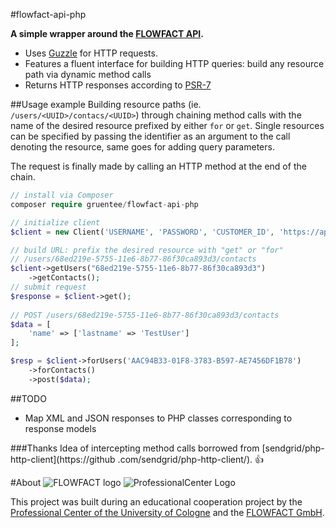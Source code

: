#flowfact-api-php

**A simple wrapper around the [FLOWFACT API](https://flowfact.atlassian.net/wiki/display/FA/Version+1.0.X).**

* Uses [Guzzle](http://docs.guzzlephp.org/en/latest/) for HTTP requests.
* Features a fluent interface for building HTTP queries: build any resource path via dynamic method calls
* Returns HTTP responses according to [PSR-7](http://www.php-fig.org/psr/psr-7/)

##Usage example
Building resource paths (ie. `/users/<UUID>/contacs/<UUID>`) through chaining method calls with the name of the 
desired resource prefixed by either `for` or `get`. 
Single resources can be specified by passing the identifier as an argument to the call denoting the resource, same 
goes for adding query parameters. 

The request is finally made by calling an HTTP method at the end of the chain. 
```php
// install via Composer
composer require gruentee/flowfact-api-php

// initialize client
$client = new Client('USERNAME', 'PASSWORD', 'CUSTOMER_ID', 'https://api.baseurl.tld/');

// build URL: prefix the desired resource with "get" or "for"
// /users/68ed219e-5755-11e6-8b77-86f30ca893d3/contacts
$client->getUsers("68ed219e-5755-11e6-8b77-86f30ca893d3")
    ->getContacts();
// submit request
$response = $client->get();
 
// POST /users/68ed219e-5755-11e6-8b77-86f30ca893d3/contacts
$data = [
    'name' => ['lastname' => 'TestUser']
];

$resp = $client->forUsers('AAC94B33-01F8-3783-B597-AE7456DF1B78')
    ->forContacts()
    ->post($data);


```
 
##TODO
 
 - Map XML and JSON responses to PHP classes corresponding to response models
 
###Thanks
Idea of intercepting method calls borrowed from [sendgrid/php-http-client](https://github
.com/sendgrid/php-http-client/). :thumbsup:

#About
![FLOWFACT logo](https://www.flowfact.de/fileadmin/img/flowfact_logo_v2.png)
![ProfessionalCenter Logo](http://www.professionalcenter.uni-koeln.de/skin/proc_logo_head-neu.jpg)

This project was built during an educational cooperation project by the [Professional Center of the University of 
Cologne](http://www.professionalcenter.uni-koeln.de/professionalcenter.php) and the [FLOWFACT GmbH](https://www.flowfact.de).